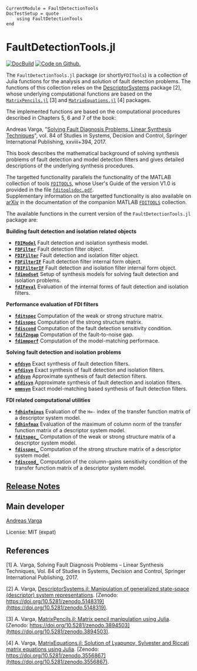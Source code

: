 ```@meta
CurrentModule = FaultDetectionTools
DocTestSetup = quote
    using FaultDetectionTools
end
```

# FaultDetectionTools.jl

[![DocBuild](https://github.com/andreasvarga/FaultDetectionTools.jl/workflows/CI/badge.svg)](https://github.com/andreasvarga/FaultDetectionTools.jl/actions)
[![Code on Github.](https://img.shields.io/badge/code%20on-github-blue.svg)](https://github.com/andreasvarga/FaultDetectionTools.jl)

The `FaultDetectionTools.jl` package (or shortly`FDITools`) is a collection of Julia functions for the analysis and solution 
of fault detection problems. The functions of this collection relies on 
the [DescriptorSystems](https://github.com/andreasvarga/DescriptorSystems.jl) package [2], whose underlying computational functions are based on the
[`MatrixPencils.jl`](https://github.com/andreasvarga/MatrixPencils.jl) [3] and
[`MatrixEquations.jl`](https://github.com/andreasvarga/MatrixEquations.jl) [4] packages. 

The implemented functions are based on the computational procedures described in Chapters 5, 6 and 7 of the book:

Andreas Varga, "[Solving Fault Diagnosis Problems, Linear Synthesis Techniques](http://www.springer.com/us/book/9783319515588)", vol. 84 of Studies in Systems, Decision and Control, Springer International Publishing, xxviii+394, 2017.

This book describes the mathematical background of solving synthesis problems of fault detection and model detection filters and gives detailed descriptions of the underlying synthesis procedures. 

The targetted functionality parallels the functionality of the MATLAB collection of tools [`FDITOOLS`](https://github.com/andreasvarga/FDITools), whose User's Guide of the version V1.0 is provided in the file [`fditoolsdoc.pdf`](https://github.com/andreasvarga/FDITools/blob/master/fditoolsdoc.pdf).  
Supplementary information on the targetted functionality is also available on [arXiv](https://arxiv.org/abs/1703.08480) in the documentation of the companion MATLAB [`FDITOOLS`](https://github.com/andreasvarga/FDITools) collection.

The available functions in the current version of the `FaultDetectionTools.jl` package are:


**Building fault detection and isolation related objects**

* **[`FDIModel`](@ref)**  Fault detection and isolation synthesis model.
* **[`FDFilter`](@ref)**  Fault detection filter object.
* **[`FDIFilter`](@ref)**  Fault detection and isolation filter object.
* **[`FDFilterIF`](@ref)**  Fault detection filter internal form object.
* **[`FDIFilterIF`](@ref)**  Fault detection and isolation filter internal form object.
* **[`fdimodset`](@ref)**  Setup of synthesis models for solving fault detection and isolation problems.
* **[`fdIFeval`](@ref)**  Evaluation of the internal forms of fault detection and isolation filters. 

**Performance evaluation of FDI filters**

* **[`fditspec`](@ref)**  Computation of the weak or strong structure matrix.
* **[`fdisspec`](@ref)**  Computation of the strong structure matrix.
* **[`fdiscond`](@ref)**  Computation of the fault detection sensitivity condition.
* **[`fdif2ngap`](@ref)**  Computation of the fault-to-noise gap.
* **[`fdimmperf`](@ref)**  Computation of the model-matching performace.

**Solving fault detection and isolation problems**

* **[`efdsyn`](@ref)**  Exact synthesis of fault detection filters.
* **[`efdisyn`](@ref)**  Exact synthesis of fault detection and isolation filters.
* **[`afdsyn`](@ref)**  Approximate synthesis of fault detection filters.
* **[`afdisyn`](@ref)**  Approximate synthesis of fault detection and isolation filters.
* **[`emmsyn`](@ref)**  Exact model-matching based synthesis of fault detection filters.

**FDI related computational utilities**

* **[`fdhinfminus`](@ref)**  Evaluation of the `H∞-` index of the transfer function matrix of a descriptor system model.  
* **[`fdhinfmax`](@ref)**  Evaluation of the maximum of column norm of the transfer function matrix of a descriptor system model.  
* **[`fditspec_`](@ref)**  Computation of the weak or strong structure matrix of a descriptor system model.
* **[`fdisspec_`](@ref)**  Computation of the strong structure matrix of a descriptor system model.
* **[`fdiscond_`](@ref)**  Computation of the column-gains sensitivity condition of the transfer function matrix of a descriptor system model.

## [Release Notes](https://github.com/andreasvarga/FaultDetectionTools.jl/blob/main/ReleaseNotes.md)

## Main developer

[Andreas Varga](https://sites.google.com/view/andreasvarga/home)

License: MIT (expat)

## References

[1]   A. Varga, Solving Fault Diagnosis Problems – Linear Synthesis Techniques, Vol. 84 of Studies in Systems, Decision and Control, Springer International Publishing, 2017.

[2]  A. Varga, [DescriptorSystems.jl: Manipulation of generalized state-space (descriptor) system representations](https://github.com/andreasvarga/DescriptorSystems.jl). [Zenodo: https://doi.org/10.5281/zenodo.5148319](https://doi.org/10.5281/zenodo.5148319).

[3]  A. Varga, [MatrixPencils.jl: Matrix pencil manipulation using Julia](https://github.com/andreasvarga/MatrixPencils.jl).
[Zenodo: https://doi.org/10.5281/zenodo.3894503](https://doi.org/10.5281/zenodo.3894503).

[4]  A. Varga, [MatrixEquations.jl: Solution of Lyapunov, Sylvester and Riccati matrix equations using Julia](https://github.com/andreasvarga/MatrixEquations.jl). [Zenodo: https://doi.org/10.5281/zenodo.3556867](https://doi.org/10.5281/zenodo.3556867).



